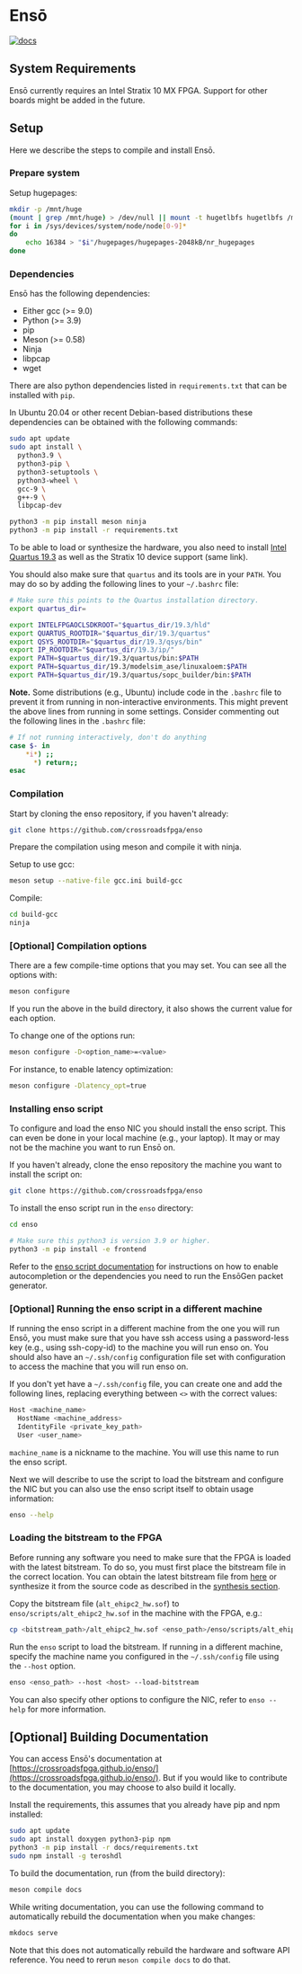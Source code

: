 # Ensō

[![docs](https://github.com/crossroadsfpga/enso/actions/workflows/docs.yml/badge.svg)](https://github.com/crossroadsfpga/enso/actions/workflows/docs.yml)

## System Requirements

Ensō currently requires an Intel Stratix 10 MX FPGA. Support for other boards might be added in the future.

## Setup

Here we describe the steps to compile and install Ensō.

### Prepare system

Setup hugepages:

```bash
mkdir -p /mnt/huge
(mount | grep /mnt/huge) > /dev/null || mount -t hugetlbfs hugetlbfs /mnt/huge
for i in /sys/devices/system/node/node[0-9]*
do
	echo 16384 > "$i"/hugepages/hugepages-2048kB/nr_hugepages
done
```

<!-- TODO(sadok): Make hugepage allocation permanent. -->

<!-- TODO(sadok): Describe how to setup quartus project. -->

### Dependencies

Ensō has the following dependencies:

- Either gcc (>= 9.0)
- Python (>= 3.9)
- pip
- Meson (>= 0.58)
- Ninja
- libpcap
- wget

There are also python dependencies listed in `requirements.txt` that can be installed with `pip`.

In Ubuntu 20.04 or other recent Debian-based distributions these dependencies can be obtained with the following commands:
```bash
sudo apt update
sudo apt install \
  python3.9 \
  python3-pip \
  python3-setuptools \
  python3-wheel \
  gcc-9 \
  g++-9 \
  libpcap-dev

python3 -m pip install meson ninja
python3 -m pip install -r requirements.txt
```

<!--- TODO(sadok): Instruction with both setup script as well as manual configuration -->

<!--- TODO(sadok): Describe how to load the bitstream and the need for rebooting the machine if it does not show up as a device. (may use scripts/list_enso_nics.sh for that) -->

To be able to load or synthesize the hardware, you also need to install [Intel Quartus 19.3](https://fpgasoftware.intel.com/19.3/?edition=pro) as well as the Stratix 10 device support (same link).

You should also make sure that `quartus` and its tools are in your `PATH`. You may do so by adding the following lines to your `~/.bashrc` file:

```bash
# Make sure this points to the Quartus installation directory.
export quartus_dir=

export INTELFPGAOCLSDKROOT="$quartus_dir/19.3/hld"
export QUARTUS_ROOTDIR="$quartus_dir/19.3/quartus"
export QSYS_ROOTDIR="$quartus_dir/19.3/qsys/bin"
export IP_ROOTDIR="$quartus_dir/19.3/ip/"
export PATH=$quartus_dir/19.3/quartus/bin:$PATH
export PATH=$quartus_dir/19.3/modelsim_ase/linuxaloem:$PATH
export PATH=$quartus_dir/19.3/quartus/sopc_builder/bin:$PATH
```

**Note.** Some distributions (e.g., Ubuntu) include code in the `.bashrc` file to prevent it from running in non-interactive environments. This might prevent the above lines from running in some settings. Consider commenting out the following lines in the `.bashrc` file:

```bash
# If not running interactively, don't do anything
case $- in
    *i*) ;;
      *) return;;
esac
```

### Compilation

Start by cloning the enso repository, if you haven't already:
```bash
git clone https://github.com/crossroadsfpga/enso
```

Prepare the compilation using meson and compile it with ninja.

Setup to use gcc:
```bash
meson setup --native-file gcc.ini build-gcc
```

Compile:
```bash
cd build-gcc
ninja
```

### [Optional] Compilation options

There are a few compile-time options that you may set. You can see all the options with:
```bash
meson configure
```

If you run the above in the build directory, it also shows the current value for each option.

To change one of the options run:
```bash
meson configure -D<option_name>=<value>
```

For instance, to enable latency optimization:
```bash
meson configure -Dlatency_opt=true
```

<!--- TODO(sadok): Describe how to synthesize hardware. -->

### Installing enso script

To configure and load the enso NIC you should install the enso script. This can even be done in your local machine (e.g., your laptop). It may or may not be the machine you want to run Ensō on.

If you haven't already, clone the enso repository the machine you want to install the script on:
```bash
git clone https://github.com/crossroadsfpga/enso
```

To install the enso script run in the `enso` directory:
```bash
cd enso

# Make sure this python3 is version 3.9 or higher.
python3 -m pip install -e frontend
```

Refer to the [enso script documentation](frontend/README.md) for instructions on how to enable autocompletion or the dependencies you need to run the EnsōGen packet generator.

### [Optional] Running the enso script in a different machine

If running the enso script in a different machine from the one you will run Ensō, you must make sure that you have ssh access using a password-less key (e.g., using ssh-copy-id) to the machine you will run enso on. You should also have an `~/.ssh/config` configuration file set with configuration to access the machine that you will run enso on.

If you don't yet have a `~/.ssh/config` file, you can create one and add the following lines, replacing everything between `<>` with the correct values:
```bash
Host <machine_name>
  HostName <machine_address>
  IdentityFile <private_key_path>
  User <user_name>
```

`machine_name` is a nickname to the machine. You will use this name to run the enso script.

Next we will describe to use the script to load the bitstream and configure the NIC but you can also use the enso script itself to obtain usage information:
```bash
enso --help
```

### Loading the bitstream to the FPGA

Before running any software you need to make sure that the FPGA is loaded with the latest bitstream. To do so, you must first place the bitstream file in the correct location. You can obtain the latest bitstream file from [here](https://github.com/crossroadsfpga/enso/releases/latest/download/intel_stratix10mx_bitstream.sof) or synthesize it from the source code as described in the [synthesis section](#synthesis).

Copy the bitstream file (`alt_ehipc2_hw.sof`) to `enso/scripts/alt_ehipc2_hw.sof` in the machine with the FPGA, e.g.:
```bash
cp <bitstream_path>/alt_ehipc2_hw.sof <enso_path>/enso/scripts/alt_ehipc2_hw.sof
```

Run the `enso` script to load the bitstream. If running in a different machine, specify the machine name you configured in the `~/.ssh/config` file using the `--host` option.
```bash
enso <enso_path> --host <host> --load-bitstream
```

You can also specify other options to configure the NIC, refer to `enso --help` for more information.

<!---
## Development Environment

### Software

### Hardware

* Simulation
* Synthesis

-->

## [Optional] Building Documentation

You can access Ensō's documentation at [https://crossroadsfpga.github.io/enso/](https://crossroadsfpga.github.io/enso/). But if you would like to contribute to the documentation, you may choose to also build it locally.

Install the requirements, this assumes that you already have pip and npm installed:

```bash
sudo apt update
sudo apt install doxygen python3-pip npm
python3 -m pip install -r docs/requirements.txt
sudo npm install -g teroshdl
```

To build the documentation, run (from the build directory):

```bash
meson compile docs
```

While writing documentation, you can use the following command to automatically rebuild the documentation when you make changes:

```bash
mkdocs serve
```

Note that this does not automatically rebuild the hardware and software API reference. You need to rerun `meson compile docs` to do that.
